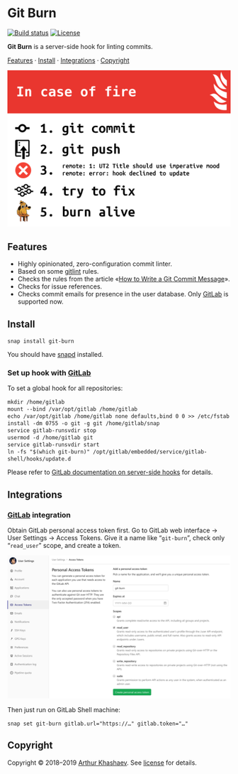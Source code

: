 # Git Burn

[![Build status][travis-image]][travis-url]
[![License][license-image]][license]

**Git Burn** is a server-side hook for linting commits.

[Features](#features) ·
[Install](#install) ·
[Integrations](#integrations) ·
[Copyright](#copyright)

![In case of fire](docs/images/in-case-of-fire.png)

## Features

- Highly opinionated, zero-configuration commit linter.
- Based on some [gitlint] rules.
- Checks the rules from the article «[How to Write a Git Commit Message]».
- Checks for issue references.
- Checks commit emails for presence in the user database. Only [GitLab] is supported now.

## Install

    snap install git-burn

You should have [snapd] installed.

### Set up hook with [GitLab]

To set a global hook for all repositories:

    mkdir /home/gitlab
    mount --bind /var/opt/gitlab /home/gitlab
    echo /var/opt/gitlab /home/gitlab none defaults,bind 0 0 >> /etc/fstab
    install -dm 0755 -o git -g git /home/gitlab/snap
    service gitlab-runsvdir stop
    usermod -d /home/gitlab git
    service gitlab-runsvdir start
    ln -fs "$(which git-burn)" /opt/gitlab/embedded/service/gitlab-shell/hooks/update.d

Please refer to [GitLab documentation on server-side hooks] for details.

## Integrations

### [GitLab] integration

Obtain GitLab personal access token first. Go to GitLab web interface → User Settings → Access Tokens. Give it a name like “`git-burn`”, check only “`read_user`” scope, and create a token.

![GitLab screenshot](docs/images/gitlab-integration.png)

Then just run on GitLab Shell machine:

    snap set git-burn gitlab.url="https://…" gitlab.token="…"

## Copyright

Copyright © 2018–2019 [Arthur Khashaev]. See [license] for details.

[Arthur Khashaev]: https://khashaev.ru
[license]: LICENSE.txt

[snapd]: https://snapcraft.io/docs/installing-snapd
[gitlint]: https://jorisroovers.github.io/gitlint/
[How to Write a Git Commit Message]: https://chris.beams.io/posts/git-commit/#seven-rules
[GitLab]: https://about.gitlab.com/
[GitLab documentation on server-side hooks]: https://docs.gitlab.com/ee/administration/custom_hooks.html

[travis-image]: https://travis-ci.com/Invizory/git-burn.svg
[travis-url]: https://travis-ci.com/Invizory/git-burn
[license-image]: https://img.shields.io/badge/license-MIT-green.svg
